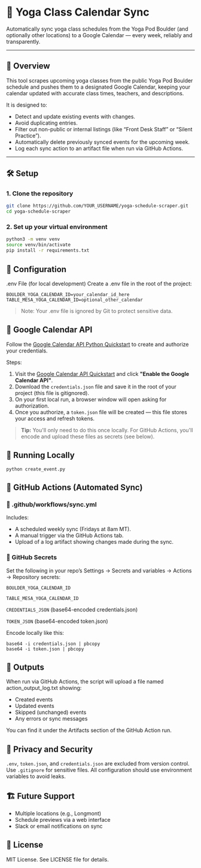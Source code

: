 # 🧘 Yoga Class Calendar Sync

Automatically sync yoga class schedules from the Yoga Pod Boulder (and optionally other locations) to a Google Calendar — every week, reliably and transparently.

---

## 📌 Overview

This tool scrapes upcoming yoga classes from the public Yoga Pod Boulder schedule and pushes them to a designated Google Calendar, keeping your calendar updated with accurate class times, teachers, and descriptions.

It is designed to:

- Detect and update existing events with changes.
- Avoid duplicating entries.
- Filter out non-public or internal listings (like “Front Desk Staff” or “Silent Practice”).
- Automatically delete previously synced events for the upcoming week.
- Log each sync action to an artifact file when run via GitHub Actions.

---

## 🛠️ Setup

### 1. Clone the repository

```bash
git clone https://github.com/YOUR_USERNAME/yoga-schedule-scraper.git
cd yoga-schedule-scraper
```

### 2. Set up your virtual environment

```bash
python3 -m venv venv
source venv/bin/activate
pip install -r requirements.txt
```

## 🔐 Configuration

.env File (for local development)
Create a .env file in the root of the project:

```
BOULDER_YOGA_CALENDAR_ID=your_calendar_id_here
TABLE_MESA_YOGA_CALENDAR_ID=optional_other_calendar
```

> Note: Your .env file is ignored by Git to protect sensitive data.

## 🔑 Google Calendar API

Follow the [Google Calendar API Python Quickstart](https://developers.google.com/workspace/calendar/api/quickstart/python) to create and authorize your credentials.

Steps:

1. Visit the [Google Calendar API Quickstart](https://developers.google.com/workspace/calendar/api/quickstart/python) and click **"Enable the Google Calendar API"**.
2. Download the `credentials.json` file and save it in the root of your project (this file is gitignored).
3. On your first local run, a browser window will open asking for authorization.
4. Once you authorize, a `token.json` file will be created — this file stores your access and refresh tokens.

> **Tip:** You'll only need to do this once locally. For GitHub Actions, you'll encode and upload these files as secrets (see below).

## 🚀 Running Locally

```
python create_event.py
```

## 🤖 GitHub Actions (Automated Sync)

### 📁 .github/workflows/sync.yml

Includes:

- A scheduled weekly sync (Fridays at 8am MT).
- A manual trigger via the GitHub Actions tab.
- Upload of a log artifact showing changes made during the sync.

### 🔐 GitHub Secrets

Set the following in your repo’s Settings → Secrets and variables → Actions → Repository secrets:

`BOULDER_YOGA_CALENDAR_ID`

`TABLE_MESA_YOGA_CALENDAR_ID`

`CREDENTIALS_JSON` (base64-encoded credentials.json)

`TOKEN_JSON` (base64-encoded token.json)

Encode locally like this:

```
base64 -i credentials.json | pbcopy
base64 -i token.json | pbcopy
```

## 📂 Outputs

When run via GitHub Actions, the script will upload a file named action_output_log.txt showing:

- Created events
- Updated events
- Skipped (unchanged) events
- Any errors or sync messages

You can find it under the Artifacts section of the GitHub Action run.

## 🧼 Privacy and Security

`.env`, `token.json`, and `credentials.json` are excluded from version control.
Use `.gitignore` for sensitive files.
All configuration should use environment variables to avoid leaks.

## 🏗️ Future Support

- Multiple locations (e.g., Longmont)
- Schedule previews via a web interface
- Slack or email notifications on sync

## 📄 License

MIT License. See LICENSE file for details.
